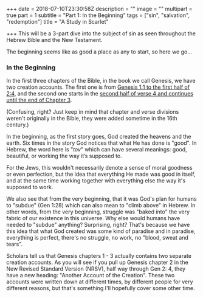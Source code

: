 +++
date = 2018-07-10T23:30:58Z
description = ""
image = ""
multipart = true
part = 1
subtitle = "Part 1: In the Beginning"
tags = ["sin", "salvation", "redemption"]
title = "A Study in Scarlet"

+++
This will be a 3-part dive into the subject of sin as seen throughout the Hebrew Bible and the New Testament.

The beginning seems like as good a place as any to start, so here we go...

### In the Beginning

In the first three chapters of the Bible, in the book we call Genesis, we have two creation accounts. The first one is from [Genesis 1:1 to the first half of 2:4](https://www.biblegateway.com/passage/?search=Genesis+1%3A1+-+2%3A4&version=NRSV), and the second one starts in the [second half of verse 4 and continues until the end of Chapter 3](https://www.biblegateway.com/passage/?search=Genesis+2%3A4+-+3%3A24&version=NRSV). 

(Confusing, right? Just keep in mind that chapter and verse divisions weren't originally in the Bible, they were added sometime in the 16th century.)

In the beginning, as the first story goes, God created the heavens and the earth. Six times in the story God notices that what He has done is "good". In Hebrew, the word here is "_tov_" which can have several meanings: good, beautiful, or working the way it’s supposed to.

For the Jews, this wouldn't necessarily denote a sense of moral goodness or even perfection, but the idea that everything He made was good in itself, and at the same time working together with everything else the way it's supposed to work.

We also see that from the very beginning, that it was God's plan for humans to "subdue" (Gen 1:28) which can also mean to "climb above" in Hebrew. In other words, from the very beginning, struggle was "baked into" the very fabric of our existence in this universe. Why else would humans have needed to "subdue" anything? Surprising, right? That's because we have this idea that what God created was some kind of paradise and in paradise, everything is perfect, there's no struggle, no work, no "blood, sweat and tears".

Scholars tell us that Genesis chapters 1 - 3 actually contains two separate creation accounts. As you will see if you pull up Genesis chapter 2 in the New Revised Standard Version (NRSV), half way through Gen 2: 4, they have a new heading: "Another Account of the Creation". These two accounts were written down at different times, by different people for very different reasons, but that's something I'll hopefully cover some other time.